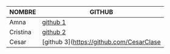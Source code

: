 | NOMBRE              | GITHUB                  |
|---------------------|-------------------------|
| Amna | [github 1](https://github.com/amnaishaq) |
| Cristina | [github 2](https://github.com/Rivas-dev) |
| Cesar | [github 3](https://github.com/CesarClase |

